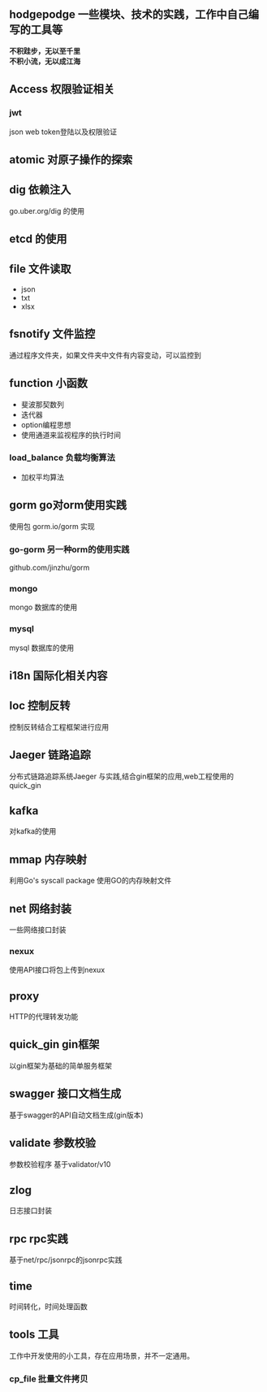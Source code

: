## hodgepodge 一些模块、技术的实践，工作中自己编写的工具等   
**不积跬步，无以至千里**  
**不积小流，无以成江海**  
## Access 权限验证相关  
### jwt 
json web token登陆以及权限验证  
## atomic 对原子操作的探索
## dig 依赖注入
go.uber.org/dig 的使用
## etcd 的使用
## file 文件读取
* json
* txt
* xlsx
## fsnotify 文件监控
通过程序文件夹，如果文件夹中文件有内容变动，可以监控到
## function 小函数
* 斐波那契数列
* 迭代器
* option编程思想
* 使用通道来监视程序的执行时间
### load_balance 负载均衡算法
* 加权平均算法
 
## gorm go对orm使用实践
使用包 gorm.io/gorm 实现  
### go-gorm 	另一种orm的使用实践
github.com/jinzhu/gorm
### mongo 
mongo 数据库的使用
### mysql
mysql 数据库的使用   		
## i18n	国际化相关内容
## Ioc 控制反转
控制反转结合工程框架进行应用
## Jaeger 链路追踪
分布式链路追踪系统Jaeger 与实践,结合gin框架的应用,web工程使用的quick_gin
## kafka 
对kafka的使用
## mmap 内存映射
利用Go's syscall package 使用GO的内存映射文件
## net 网络封装
一些网络接口封装
### nexux
使用API接口将包上传到nexux
## proxy 
HTTP的代理转发功能
## quick_gin gin框架		
以gin框架为基础的简单服务框架  	
## swagger 接口文档生成
基于swagger的API自动文档生成(gin版本)  	
## validate 参数校验
参数校验程序 基于validator/v10   
## zlog
日志接口封装   
## rpc rpc实践
基于net/rpc/jsonrpc的jsonrpc实践 
## time
时间转化，时间处理函数
## tools 工具
工作中开发使用的小工具，存在应用场景，并不一定通用。
### cp_file 批量文件拷贝


